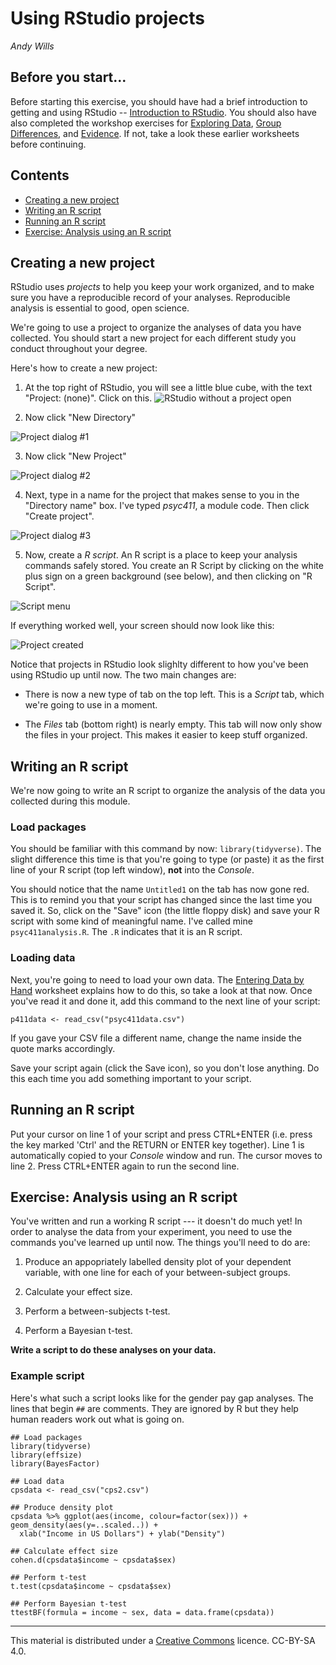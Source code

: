 # Using RStudio projects
_Andy Wills_

## Before you start...

Before starting this exercise, you should have had a brief introduction to getting and using RStudio -- [Introduction to RStudio](intro-rstudio.html). You should also have also completed the workshop exercises for [Exploring Data](exploring-incomes.html), [Group Differences](group-differences.html), and [Evidence](evidence.html). If not, take a look these earlier worksheets before continuing.

## Contents

- [Creating a new project](#create)
- [Writing an R script](#write)
- [Running an R script](#run)
- [Exercise: Analysis using an R script](#ex1)

<a name="create"></a>

## Creating a new project

RStudio uses _projects_ to help you keep your work organized, and to make sure you have a reproducible record of your analyses. Reproducible analysis is essential to good, open science. 

We're going to use a project to organize the analyses of data you have collected. You should start a new project for each different study you conduct throughout your degree.

Here's how to create a new project:


1. At the top right of RStudio, you will see a little blue cube, with the text "Project: (none)". Click on this. 
![RStudio without a project open](pics/rstudio-new.png)

2. Now click "New Directory"

![Project dialog #1](pics/create1.png)

3. Now click "New Project"

![Project dialog #2](pics/create2.png)

4. Next, type in a name for the project that makes sense to you in the "Directory name" box. I've typed _psyc411_, a module code. Then click "Create project".

![Project dialog #3](pics/create3.png)

5. Now, create a _R script_. An R script is a place to keep your analysis commands safely stored. You create an R Script by clicking on the white plus sign on a green background (see below), and then clicking on "R Script".

![Script menu](pics/script1.png)

If everything worked well, your screen should now look like this:

![Project created](pics/project-made.png)

Notice that projects in RStudio look slighlty different to how you've been using RStudio up until now. The two main changes are:

* There is now a new type of tab on the top left. This is a _Script_ tab, which we're going to use in a moment. 

* The _Files_ tab (bottom right) is nearly empty. This tab will now only show the files in your project. This makes it easier to keep stuff organized.

<a name="write"></a>

## Writing an R script

We're now going to write an R script to organize the analysis of the data you collected during this module.

### Load packages

You should be familiar with this command by now: `library(tidyverse)`. The slight difference this time is that you're going to type (or paste) it as the first line of your R script (top left window), **not** into the _Console_.

You should notice that the name `Untitled1` on the tab has now gone red. This is to remind you that your script has changed since the last time you saved it. So, click on the "Save" icon (the little floppy disk) and save your R script with some kind of meaningful name. I've called mine `psyc411analysis.R`. The `.R` indicates that it is an R script.

### Loading data
Next, you're going to need to load your own data. The [Entering Data by Hand](entering-data-by-hand.html) worksheet explains how to do this, so take a look at that now. Once you've read it and done it, add this command to the next line of your script:

`p411data <- read_csv("psyc411data.csv")`

If you gave your CSV file a different name, change the name inside the quote marks accordingly.

Save your script again (click the Save icon), so you don't lose anything. Do this each time you add something important to your script. 

<a name="run"></a>

## Running an R script

Put your cursor on line 1 of your script and press CTRL+ENTER (i.e. press the key marked 'Ctrl' and the RETURN or ENTER key together). Line 1 is automatically copied to your _Console_ window and run. The cursor moves to line 2. Press CTRL+ENTER again to run the second line.

<a name="ex1"></a>

## Exercise: Analysis using an R script

You've written and run a working R script --- it doesn't do much yet! In order to analyse the data from your experiment, you need to use the commands you've learned up until now. The things you'll need to do are:

1. Produce an appopriately labelled density plot of your dependent variable, with one line for each of your between-subject groups.

2. Calculate your effect size.

3. Perform a between-subjects t-test.

4. Perform a Bayesian t-test.

**Write a script to do these analyses on your data.**

### Example script
Here's what such a script looks like for the gender pay gap analyses. The lines that begin `##` are comments. They are ignored by R but they help human readers work out what is going on.

```
## Load packages 
library(tidyverse)
library(effsize)
library(BayesFactor)

## Load data
cpsdata <- read_csv("cps2.csv")

## Produce density plot
cpsdata %>% ggplot(aes(income, colour=factor(sex))) + geom_density(aes(y=..scaled..)) +
  xlab("Income in US Dollars") + ylab("Density")

## Calculate effect size
cohen.d(cpsdata$income ~ cpsdata$sex)

## Perform t-test
t.test(cpsdata$income ~ cpsdata$sex)

## Perform Bayesian t-test
ttestBF(formula = income ~ sex, data = data.frame(cpsdata))
```
___

This material is distributed under a [Creative Commons](https://creativecommons.org/) licence. CC-BY-SA 4.0. 



